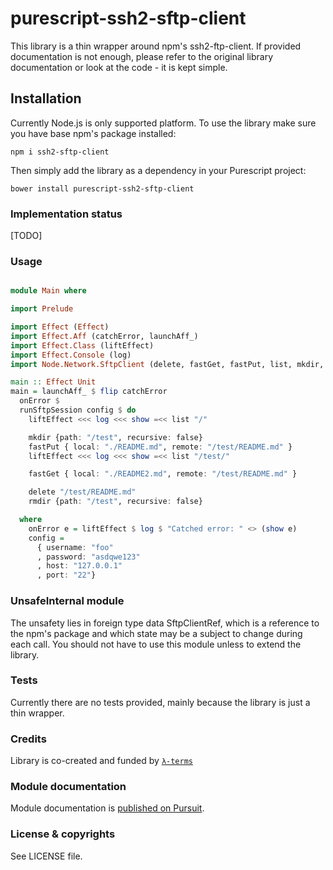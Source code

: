 # purescript-ssh2-sftp-client

This library is a thin wrapper around npm's ssh2-ftp-client.
If provided documentation is not enough, please refer to the original library documentation
or look at the code - it is kept simple.

## Installation

Currently Node.js is only supported platform. To use the library make sure you have base npm's package installed:

```
npm i ssh2-sftp-client
```

Then simply add the library as a dependency in your Purescript project:

```
bower install purescript-ssh2-sftp-client
```

### Implementation status

[TODO]

### Usage


```purescript

module Main where

import Prelude

import Effect (Effect)
import Effect.Aff (catchError, launchAff_)
import Effect.Class (liftEffect)
import Effect.Console (log)
import Node.Network.SftpClient (delete, fastGet, fastPut, list, mkdir, rmdir, runSftpSession)

main :: Effect Unit
main = launchAff_ $ flip catchError
  onError $
  runSftpSession config $ do
    liftEffect <<< log <<< show =<< list "/"

    mkdir {path: "/test", recursive: false}
    fastPut { local: "./README.md", remote: "/test/README.md" }
    liftEffect <<< log <<< show =<< list "/test/"

    fastGet { local: "./README2.md", remote: "/test/README.md" }

    delete "/test/README.md"
    rmdir {path: "/test", recursive: false}

  where
    onError e = liftEffect $ log $ "Catched error: " <> (show e)
    config =
      { username: "foo"
      , password: "asdqwe123"
      , host: "127.0.0.1"
      , port: "22"}

```

### UnsafeInternal module

The unsafety lies in foreign type data SftpClientRef, which is a reference to the npm's package and which state may be a subject to change during each call.
You should not have to use this module unless to extend the library.
 
### Tests

Currently there are no tests provided, mainly because the library is just a thin wrapper.

### Credits

Library is co-created and funded by [`λ-terms`](https://github.com/lambdaterms/)

### Module documentation

Module documentation is [published on Pursuit](http://pursuit.purescript.org/packages/purescript-ssh2-sftp-client).

### License & copyrights

See LICENSE file.
